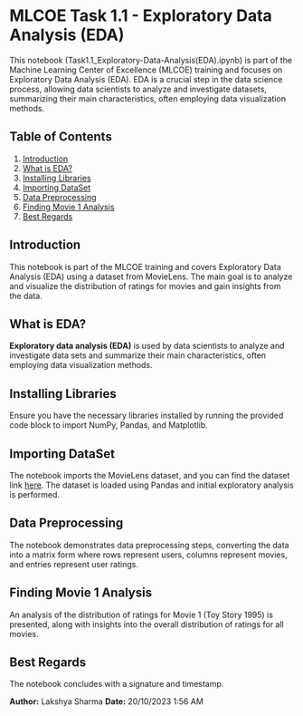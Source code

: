 # MLCOE Task 1.1 - Exploratory Data Analysis (EDA)

This notebook (Task1.1_Exploratory-Data-Analysis(EDA).ipynb) is part of the Machine Learning Center of Excellence (MLCOE) training and focuses on Exploratory Data Analysis (EDA). EDA is a crucial step in the data science process, allowing data scientists to analyze and investigate datasets, summarizing their main characteristics, often employing data visualization methods.

## Table of Contents
1. [Introduction](#introduction)
2. [What is EDA?](#what-is-eda)
3. [Installing Libraries](#installing-libraries)
4. [Importing DataSet](#importing-dataset)
5. [Data Preprocessing](#data-preprocessing)
6. [Finding Movie 1 Analysis](#finding-movie-1-analysis)
7. [Best Regards](#best-regards)

## Introduction

This notebook is part of the MLCOE training and covers Exploratory Data Analysis (EDA) using a dataset from MovieLens. The main goal is to analyze and visualize the distribution of ratings for movies and gain insights from the data.

## What is EDA?

**Exploratory data analysis (EDA)** is used by data scientists to analyze and investigate data sets and summarize their main characteristics, often employing data visualization methods.

## Installing Libraries

Ensure you have the necessary libraries installed by running the provided code block to import NumPy, Pandas, and Matplotlib.

## Importing DataSet

The notebook imports the MovieLens dataset, and you can find the dataset link [here](https://grouplens.org/datasets/movielens/). The dataset is loaded using Pandas and initial exploratory analysis is performed.

## Data Preprocessing

The notebook demonstrates data preprocessing steps, converting the data into a matrix form where rows represent users, columns represent movies, and entries represent user ratings.

## Finding Movie 1 Analysis

An analysis of the distribution of ratings for Movie 1 (Toy Story 1995) is presented, along with insights into the overall distribution of ratings for all movies.

## Best Regards

The notebook concludes with a signature and timestamp.

**Author:** Lakshya Sharma
**Date:** 20/10/2023 1:56 AM
